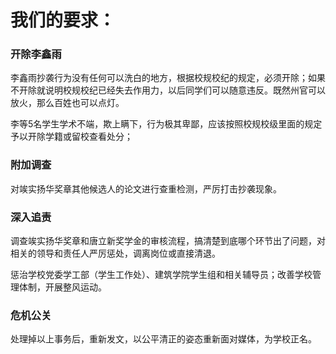 
# 我们的要求：



### 开除李鑫雨

李鑫雨抄袭行为没有任何可以洗白的地方，根据校规校纪的规定，必须开除；如果不开除就说明校规校纪已经失去作用力，以后同学们可以随意违反。既然州官可以放火，那么百姓也可以点灯。

李等5名学生学术不端，欺上瞒下，行为极其卑鄙，应该按照校规校级里面的规定予以开除学籍或留校查看处分；

### 附加调查

对竢实扬华奖章其他候选人的论文进行查重检测，严厉打击抄袭现象。


### 深入追责

调查竢实扬华奖章和唐立新奖学金的审核流程，搞清楚到底哪个环节出了问题，对相关的领导和责任人严厉惩处，调离岗位或直接清退。

惩治学校党委学工部（学生工作处）、建筑学院学生组和相关辅导员；改善学校管理体制，开展整风运动。


### 危机公关

处理掉以上事务后，重新发文，以公平清正的姿态重新面对媒体，为学校正名。